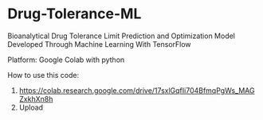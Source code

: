 # Drug-Tolerance-ML
Bioanalytical Drug Tolerance Limit Prediction and Optimization Model Developed Through Machine Learning With TensorFlow

Platform: Google Colab with python

How to use this code:
1. https://colab.research.google.com/drive/17sxlGqfIi704BfmqPgWs_MAGZxkhXn8h
2. Upload 
